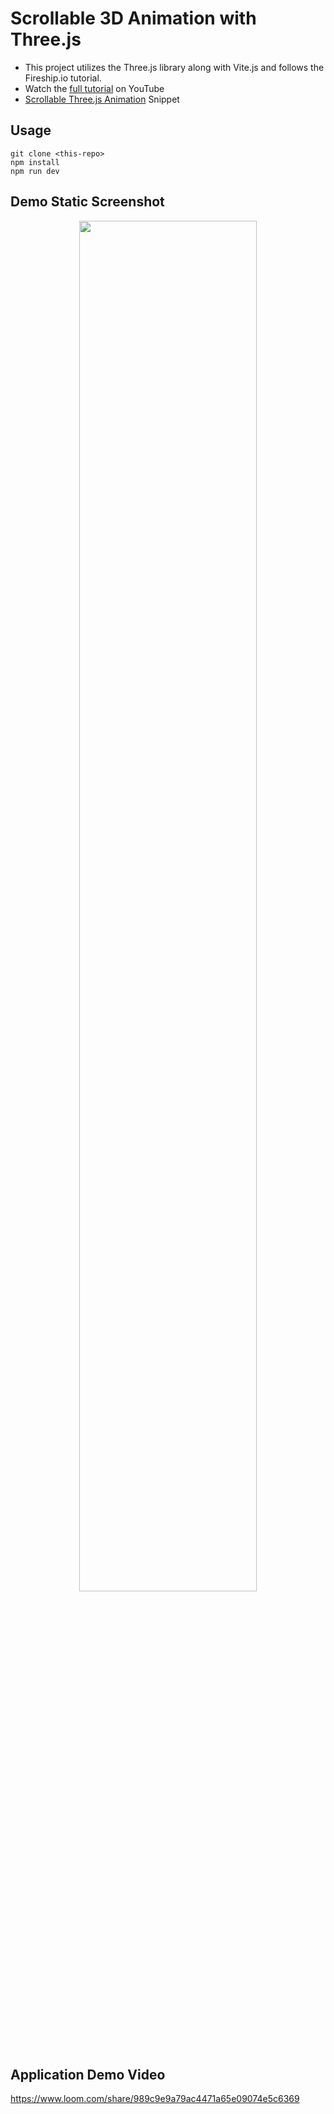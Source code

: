 # Scrollable 3D Animation with Three.js

-  This project utilizes the Three.js library along with Vite.js and follows the Fireship.io tutorial.
- Watch the [full tutorial](https://youtu.be/Q7AOvWpIVHU) on YouTube
- [Scrollable Three.js Animation](https://fireship.io/snippets/threejs-scrollbar-animation) Snippet

## Usage

```
git clone <this-repo>
npm install
npm run dev
```

## Demo Static Screenshot
<p align="center">
  <img src="https://user-images.githubusercontent.com/40038829/150879877-9737df09-0584-4819-8c59-fbd0c22ffd70.png" width=75% height=75%>
</p>

## Application Demo Video

https://www.loom.com/share/989c9e9a79ac4471a65e09074e5c6369
